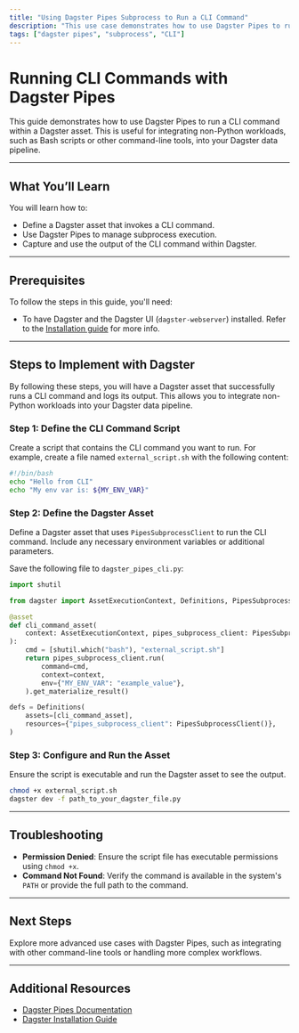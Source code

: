 ```yaml
---
title: "Using Dagster Pipes Subprocess to Run a CLI Command"
description: "This use case demonstrates how to use Dagster Pipes to run a CLI command within a Dagster asset. The objective is to execute non-Python workloads and integrate their outputs into Dagster's data pipeline."
tags: ["dagster pipes", "subprocess", "CLI"]
---
```


# Running CLI Commands with Dagster Pipes

This guide demonstrates how to use Dagster Pipes to run a CLI command within a Dagster asset. This is useful for integrating non-Python workloads, such as Bash scripts or other command-line tools, into your Dagster data pipeline.

---

## What You’ll Learn

You will learn how to:

- Define a Dagster asset that invokes a CLI command.
- Use Dagster Pipes to manage subprocess execution.
- Capture and use the output of the CLI command within Dagster.

---

## Prerequisites

To follow the steps in this guide, you'll need:

- To have Dagster and the Dagster UI (`dagster-webserver`) installed. Refer to the [Installation guide](https://docs.dagster.io/getting-started/install) for more info.

---

## Steps to Implement with Dagster

By following these steps, you will have a Dagster asset that successfully runs a CLI command and logs its output. This allows you to integrate non-Python workloads into your Dagster data pipeline.

### Step 1: Define the CLI Command Script

Create a script that contains the CLI command you want to run. For example, create a file named `external_script.sh` with the following content:

```bash
#!/bin/bash
echo "Hello from CLI"
echo "My env var is: ${MY_ENV_VAR}"
```

### Step 2: Define the Dagster Asset

Define a Dagster asset that uses `PipesSubprocessClient` to run the CLI command. Include any necessary environment variables or additional parameters.

Save the following file to `dagster_pipes_cli.py`:

```python
import shutil

from dagster import AssetExecutionContext, Definitions, PipesSubprocessClient, asset

@asset
def cli_command_asset(
    context: AssetExecutionContext, pipes_subprocess_client: PipesSubprocessClient
):
    cmd = [shutil.which("bash"), "external_script.sh"]
    return pipes_subprocess_client.run(
        command=cmd,
        context=context,
        env={"MY_ENV_VAR": "example_value"},
    ).get_materialize_result()

defs = Definitions(
    assets=[cli_command_asset],
    resources={"pipes_subprocess_client": PipesSubprocessClient()},
)
```

### Step 3: Configure and Run the Asset

Ensure the script is executable and run the Dagster asset to see the output.

```bash
chmod +x external_script.sh
dagster dev -f path_to_your_dagster_file.py
```

---

## Troubleshooting

- **Permission Denied**: Ensure the script file has executable permissions using `chmod +x`.
- **Command Not Found**: Verify the command is available in the system's `PATH` or provide the full path to the command.

---

## Next Steps

Explore more advanced use cases with Dagster Pipes, such as integrating with other command-line tools or handling more complex workflows.

---

## Additional Resources

- [Dagster Pipes Documentation](https://docs.dagster.io/guides/dagster-pipes)
- [Dagster Installation Guide](https://docs.dagster.io/getting-started/install)